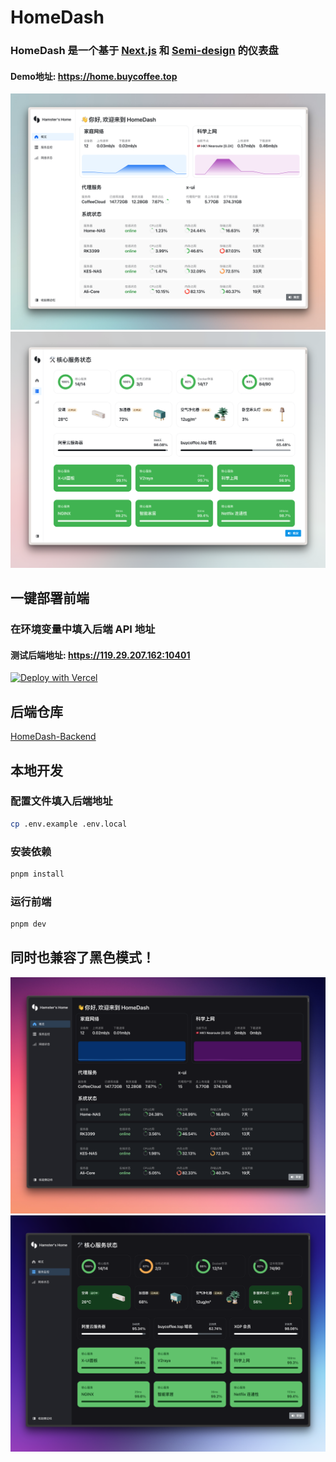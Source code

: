 # HomeDash
### HomeDash 是一个基于 [Next.js](https://nextjs.org/) 和 [Semi-design](https://semi.design/zh-CN/start) 的仪表盘
#### Demo地址: https://home.buycoffee.top

![screen-shot-one](/.github/CleanShot%202023-10-03%20at%2016.03.14@2x.png)
![screen-shot-two](/.github/CleanShot%202023-09-23%20at%2011.04.38@2x.png)

## 一键部署前端
### 在环境变量中填入后端 API 地址
#### 测试后端地址: https://119.29.207.162:10401
[![Deploy with Vercel](https://vercel.com/button)](https://vercel.com/new/clone?repository-url=https%3A%2F%2Fgithub.com%2Fhamster1963%2FHomeDash%3Ftab%3Dreadme-ov-file&env=NEXT_PUBLIC_GO_API_BASE_URL&envDescription=%E5%A1%AB%E5%85%A5%E5%90%8E%E7%AB%AF%20API%20%E5%9C%B0%E5%9D%80)

## 后端仓库
[HomeDash-Backend](https://github.com/hamster1963/HomeDash-Backend)

## 本地开发

### 配置文件填入后端地址
    
```bash
cp .env.example .env.local
```

### 安装依赖

```bash
pnpm install
```

### 运行前端

```bash
pnpm dev
```

## 同时也兼容了黑色模式！
![screen-shot-three](/.github/CleanShot%202023-10-03%20at%2016.05.55@2x.png)
![screen-shot-four](/.github/CleanShot%202023-10-03%20at%2016.05.49@2x.png)

